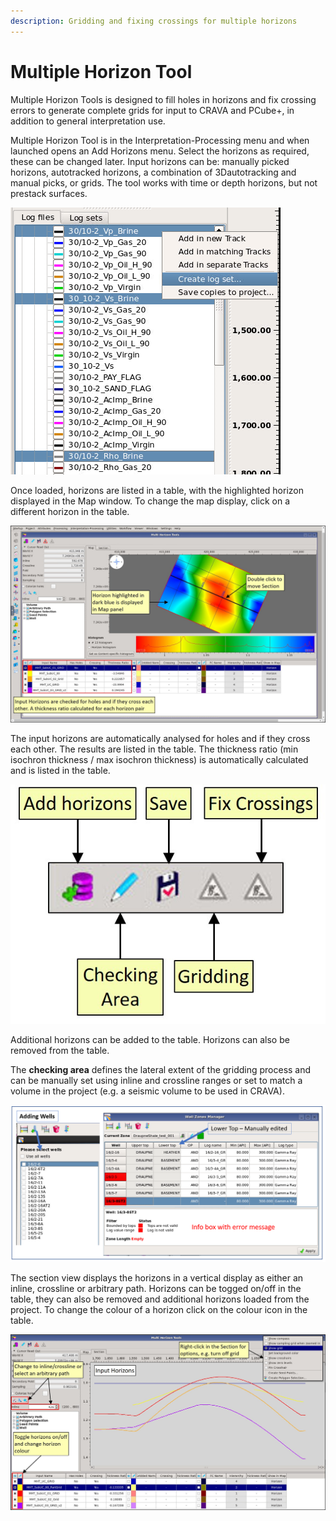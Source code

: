 ```yaml
---
description: Gridding and fixing crossings for multiple horizons
---
```


# Multiple Horizon Tool

Multiple Horizon Tools is designed to fill holes in horizons and fix crossing errors to generate complete grids for input to CRAVA and PCube+, in addition to general interpretation use.

Multiple Horizon Tool is in the Interpretation-Processing menu and when launched opens an Add Horizons menu. Select the horizons as required, these can be changed later. Input horizons can be: manually picked horizons, autotracked horizons, a combination of 3Dautotracking and manual picks, or grids. The tool works with time or depth horizons, but not prestack surfaces.

![](../../.gitbook/assets/image%20%2834%29.png)

Once loaded, horizons are listed in a table, with the highlighted horizon displayed in the Map window. To change the map display, click on a different horizon in the table. 

![](../../.gitbook/assets/mhtool_01.jpg)

The input horizons are automatically analysed for holes and if they cross each other. The results are listed in the table. The thickness ratio \(min isochron thickness / max isochron thickness\) is automatically calculated and is listed in the table.

![Menu icons for the Multi Horizon Tool](../../.gitbook/assets/mhtool_menu_02.jpg)

Additional horizons can be added to the table. Horizons can also be removed from the table.

The **checking area** defines the lateral extent of the gridding process and can be manually set using inline and crossline ranges or set to match a volume in the project \(e.g. a seismic volume to be used in CRAVA\).

![Checking Area for the Multi Horizon Tool](../../.gitbook/assets/image%20%2865%29.png)

The section view displays the horizons in a vertical display as either an inline, crossline or arbitrary path. Horizons can be togged on/off in the table, they can also be removed and additional horizons loaded from the project. To change the colour of a horizon click on the colour icon in the table.

![](../../.gitbook/assets/mhtool_section_03.jpg)



